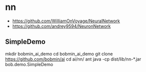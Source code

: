 # nn

* https://github.com/WilliamOnVoyage/NeuralNetwork
* https://github.com/andrey9594/NeuronNetwork

## SimpleDemo

 mkdir bobmin_ai_demo
 cd bobmin_ai_demo
 git clone https://github.com/bobmin/ai
 cd ai/nn/
 ant
 java -cp dist/lib/nn-*.jar bob.demo.SimpleDemo
 

